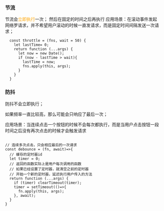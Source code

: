 
### 节流

  节流会<font color=orange>立即执行</font>一次；
  然后在固定的时间之后再执行
  应用场景：在滚动事件发起网络罗请求，并不希望用户滚动的时候一直发请求，而是固定时间间隔发送一次请求；

  ```
    const throttle = (fns, wait = 50) {
      let lastTime= 0;
      return function (...args) {
        let now = new Date();
        if (now - lastTime > wait){
          lastTime = now;
          fns.apply(this, args);
        }
      }
    }
  ```

### 防抖

  防抖不会立即执行；

  如果频率一直比较高，那么可能会只响应了最后一次；
  
  应用场景：当连续点击一个按钮的时候不会每次都执行，而是当用户点击按钮一段时间之后没有再次点击的时候才会触发请求
```

// 连续多次点击，只会相应最后的一次请求
const debounce = (fn, await)=>{
  // 缓存的定时器id
  let timer = 0;
  // 返回的函数实际上是用户每次调用的函数
  // 如果已经设置了定时器，就清空之前的定时器
  // 开始一个新的定时器，延迟执行用户传入的方法
  return function (...args) {
    if (timer) clearTimeout(timer);
    timer = setTimeout(()=>{
      fn.apply(this, args);
    }, await);
  }
}

```